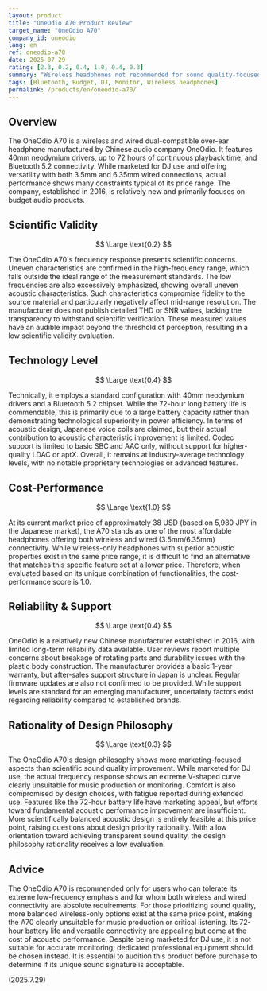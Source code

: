 ```yaml
---
layout: product
title: "OneOdio A70 Product Review"
target_name: "OneOdio A70"
company_id: oneodio
lang: en
ref: oneodio-a70
date: 2025-07-29
rating: [2.3, 0.2, 0.4, 1.0, 0.4, 0.3]
summary: "Wireless headphones not recommended for sound quality-focused users due to extreme bass emphasis and design issues"
tags: [Bluetooth, Budget, DJ, Monitor, Wireless headphones]
permalink: /products/en/oneodio-a70/
---
```

## Overview

The OneOdio A70 is a wireless and wired dual-compatible over-ear headphone manufactured by Chinese audio company OneOdio. It features 40mm neodymium drivers, up to 72 hours of continuous playback time, and Bluetooth 5.2 connectivity. While marketed for DJ use and offering versatility with both 3.5mm and 6.35mm wired connections, actual performance shows many constraints typical of its price range. The company, established in 2016, is relatively new and primarily focuses on budget audio products.

## Scientific Validity

$$ \Large \text{0.2} $$

The OneOdio A70's frequency response presents scientific concerns. Uneven characteristics are confirmed in the high-frequency range, which falls outside the ideal range of the measurement standards. The low frequencies are also excessively emphasized, showing overall uneven acoustic characteristics. Such characteristics compromise fidelity to the source material and particularly negatively affect mid-range resolution. The manufacturer does not publish detailed THD or SNR values, lacking the transparency to withstand scientific verification. These measured values have an audible impact beyond the threshold of perception, resulting in a low scientific validity evaluation.

## Technology Level

$$ \Large \text{0.4} $$

Technically, it employs a standard configuration with 40mm neodymium drivers and a Bluetooth 5.2 chipset. While the 72-hour long battery life is commendable, this is primarily due to a large battery capacity rather than demonstrating technological superiority in power efficiency. In terms of acoustic design, Japanese voice coils are claimed, but their actual contribution to acoustic characteristic improvement is limited. Codec support is limited to basic SBC and AAC only, without support for higher-quality LDAC or aptX. Overall, it remains at industry-average technology levels, with no notable proprietary technologies or advanced features.

## Cost-Performance

$$ \Large \text{1.0} $$

At its current market price of approximately 38 USD (based on 5,980 JPY in the Japanese market), the A70 stands as one of the most affordable headphones offering both wireless and wired (3.5mm/6.35mm) connectivity. While wireless-only headphones with superior acoustic properties exist in the same price range, it is difficult to find an alternative that matches this specific feature set at a lower price. Therefore, when evaluated based on its unique combination of functionalities, the cost-performance score is 1.0.

## Reliability & Support

$$ \Large \text{0.4} $$

OneOdio is a relatively new Chinese manufacturer established in 2016, with limited long-term reliability data available. User reviews report multiple concerns about breakage of rotating parts and durability issues with the plastic body construction. The manufacturer provides a basic 1-year warranty, but after-sales support structure in Japan is unclear. Regular firmware updates are also not confirmed to be provided. While support levels are standard for an emerging manufacturer, uncertainty factors exist regarding reliability compared to established brands.

## Rationality of Design Philosophy

$$ \Large \text{0.3} $$

The OneOdio A70's design philosophy shows more marketing-focused aspects than scientific sound quality improvement. While marketed for DJ use, the actual frequency response shows an extreme V-shaped curve clearly unsuitable for music production or monitoring. Comfort is also compromised by design choices, with fatigue reported during extended use. Features like the 72-hour battery life have marketing appeal, but efforts toward fundamental acoustic performance improvement are insufficient. More scientifically balanced acoustic design is entirely feasible at this price point, raising questions about design priority rationality. With a low orientation toward achieving transparent sound quality, the design philosophy rationality receives a low evaluation.

## Advice

The OneOdio A70 is recommended only for users who can tolerate its extreme low-frequency emphasis and for whom both wireless and wired connectivity are absolute requirements. For those prioritizing sound quality, more balanced wireless-only options exist at the same price point, making the A70 clearly unsuitable for music production or critical listening. Its 72-hour battery life and versatile connectivity are appealing but come at the cost of acoustic performance. Despite being marketed for DJ use, it is not suitable for accurate monitoring; dedicated professional equipment should be chosen instead. It is essential to audition this product before purchase to determine if its unique sound signature is acceptable.

(2025.7.29)
